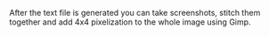 After the text file is generated you can take screenshots, stitch them together and add 4x4 pixelization to the whole image using Gimp.